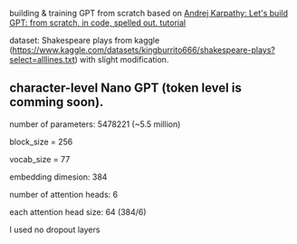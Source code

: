 building & training GPT from scratch based on [Andrej Karpathy: Let's build GPT: from scratch, in code, spelled out. tutorial](https://www.youtube.com/watch?v=kCc8FmEb1nY)

dataset: Shakespeare plays from kaggle (https://www.kaggle.com/datasets/kingburrito666/shakespeare-plays?select=alllines.txt) with slight modification.

## character-level Nano GPT (token level is comming soon).
number of parameters: 5478221 (~5.5 million)

block_size = 256

vocab_size = 77

embedding dimesion: 384

number of attention heads: 6

each attention head size: 64 (384/6)

I used no dropout layers 
